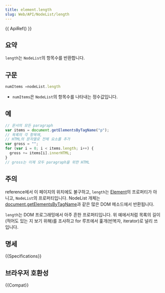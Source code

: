 ```yaml
---
title: element.length
slug: Web/API/NodeList/length
---
```


{{ ApiRef() }}

## 요약

`length`는 `NodeList`의 항목수를 반환합니다.

## 구문

```js
numItems =nodeList.length
```

- `numItems`은 `NodeList`의 항목수를 나타내는 정수값입니다.

## 예

```js
// 문서의 모든 paragraph
var items = document.getElementsByTagName("p");
// 목록의 각 항목에,
// HTML의 문자열로 전체 요소를 추가
var gross = "";
for (var i = 0; i < items.length; i++) {
  gross += items[i].innerHTML;
}
// gross는 이제 모두 paragraph을 위한 HTML
```

## 주의

reference에서 이 페이지의 위치에도 불구하고, `length`는 [Element](/ko/DOM/element)의 프로퍼티가 아니고, `NodeList`의 프로퍼티입니다. NodeList 개체는 [document.getElementsByTagName](/ko/DOM/document.getElementsByTagName)과 같은 많은 DOM 메소드에서 반환됩니다.

`length`는 DOM 프로그래밍에서 아주 흔한 프로퍼티입니다. 위 예에서처럼 목록의 길이(적어도 있는 지 보기 위해)를 조사하고 for 루프에서 훑개(반복자, iterator)로 널리 쓰입니다.

## 명세

{{Specifications}}

## 브라우저 호환성

{{Compat}}